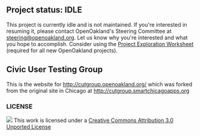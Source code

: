 ## Project status: IDLE

This project is currently idle and is not maintained. If you're interested in resuming it, please contact OpenOakland's Steering Committee at [steering@openoakland.org](mailto:steering@openoakland.org). Let us know why you're interested and what you hope to accomplish. Consider using the [Project Exploration Worksheet](https://docs.google.com/document/d/1k24P9JiAUEzJLPFRDjVh7aRZexax6NUhfPFLSI3R80M/edit?usp=sharing) (required for all new OpenOakland projects).

## Civic User Testing Group

This is the website for http://cutgroup.openoakland.org/ which was forked from the original site in Chicago at http://cutgroup.smartchicagoapps.org

### LICENSE

![](http://i.creativecommons.org/l/by/3.0/80x15.png) This work is licensed under a [Creative Commons Attribution 3.0 Unported License](http://creativecommons.org/licenses/by/3.0/deed.en_US)
